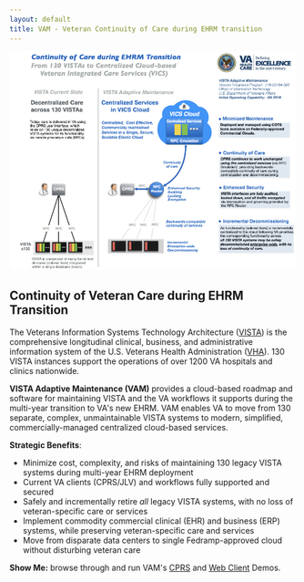 ```yaml
---
layout: default
title: VAM - Veteran Continuity of Care during EHRM transition
---
```

![vdp-transition -width95](assets/vam-ehrm-main-20180227-v3.png)


## Continuity of Veteran Care during EHRM Transition
The Veterans Information Systems Technology Architecture ([VISTA](https://en.wikipedia.org/wiki/VistA)) is the comprehensive  longitudinal  clinical, business, and administrative information system of the U.S. Veterans Health Administration ([VHA](https://www.va.gov/health/aboutVHA.asp)). 130 VISTA instances support the operations of over 1200 VA hospitals and clinics nationwide.

__VISTA Adaptive Maintenance (VAM)__ provides a cloud-based roadmap and software for maintaining VISTA and the VA workflows it supports during the multi-year transition to VA's new EHRM. VAM enables VA to move from 130 separate, complex, unmaintainable VISTA systems to modern, simplified, commercially-managed centralized cloud-based services.


__Strategic Benefits__:

  * Minimize cost, complexity, and risks of maintaining 130 legacy VISTA systems during multi-year EHRM deployment
  * Current VA clients (CPRS/JLV) and workflows fully supported and secured
  * Safely and incrementally retire *all* legacy VISTA systems, with no loss of veteran-specific care or services
  * Implement commodity commercial clinical (EHR) and business (ERP) systems, while preserving veteran-specific care and services
  * Move from disparate data centers to single Fedramp-approved cloud without disturbing veteran care

__Show Me:__ browse through and run VAM's [CPRS](/vam/build1_1/demo/) and [Web Client](/vam/buildWeb1/demo/) Demos.
